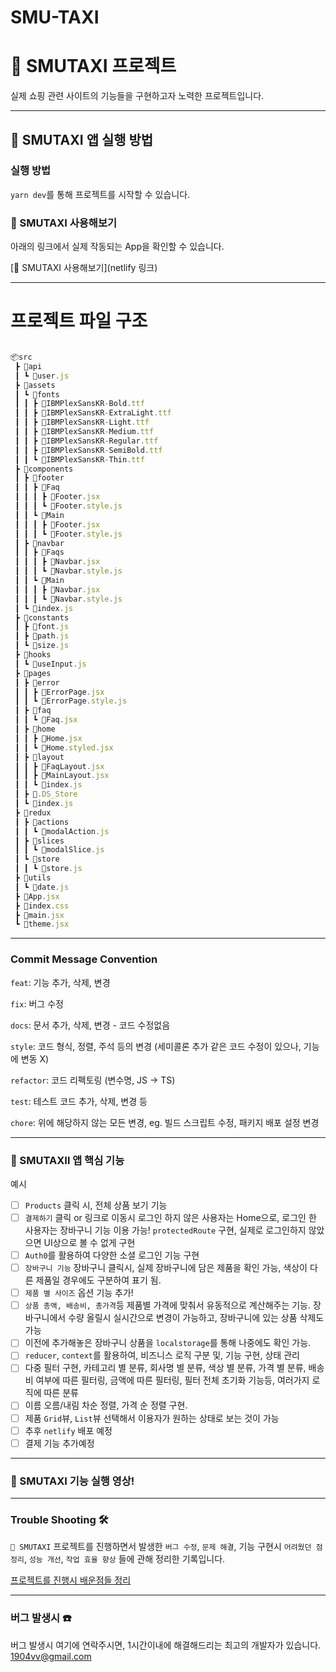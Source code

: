 # SMU-TAXI

# 🚖 SMUTAXI 프로젝트

실제 쇼핑 관련 사이트의 기능들을 구현하고자 노력한 프로젝트입니다.

---

## 🚖 SMUTAXI 앱 실행 방법

### 실행 방법

`yarn dev`를 통해 프로젝트를 시작할 수 있습니다.

### 🚖 SMUTAXI 사용해보기

아래의 링크에서 실제 작동되는 App을 확인할 수 있습니다.

<!-- 추후 배포 링크 추가 예정입니다. -->

[🚖 SMUTAXI 사용해보기](netlify 링크)

---

# 프로젝트 파일 구조

```js

📦src
 ┣ 📂api
 ┃ ┗ 📜user.js
 ┣ 📂assets
 ┃ ┗ 📂fonts
 ┃ ┃ ┣ 📜IBMPlexSansKR-Bold.ttf
 ┃ ┃ ┣ 📜IBMPlexSansKR-ExtraLight.ttf
 ┃ ┃ ┣ 📜IBMPlexSansKR-Light.ttf
 ┃ ┃ ┣ 📜IBMPlexSansKR-Medium.ttf
 ┃ ┃ ┣ 📜IBMPlexSansKR-Regular.ttf
 ┃ ┃ ┣ 📜IBMPlexSansKR-SemiBold.ttf
 ┃ ┃ ┗ 📜IBMPlexSansKR-Thin.ttf
 ┣ 📂components
 ┃ ┣ 📂footer
 ┃ ┃ ┣ 📂Faq
 ┃ ┃ ┃ ┣ 📜Footer.jsx
 ┃ ┃ ┃ ┗ 📜Footer.style.js
 ┃ ┃ ┗ 📂Main
 ┃ ┃ ┃ ┣ 📜Footer.jsx
 ┃ ┃ ┃ ┗ 📜Footer.style.js
 ┃ ┣ 📂navbar
 ┃ ┃ ┣ 📂Faqs
 ┃ ┃ ┃ ┣ 📜Navbar.jsx
 ┃ ┃ ┃ ┗ 📜Navbar.style.js
 ┃ ┃ ┗ 📂Main
 ┃ ┃ ┃ ┣ 📜Navbar.jsx
 ┃ ┃ ┃ ┗ 📜Navbar.style.js
 ┃ ┗ 📜index.js
 ┣ 📂constants
 ┃ ┣ 📜font.js
 ┃ ┣ 📜path.js
 ┃ ┗ 📜size.js
 ┣ 📂hooks
 ┃ ┗ 📜useInput.js
 ┣ 📂pages
 ┃ ┣ 📂error
 ┃ ┃ ┣ 📜ErrorPage.jsx
 ┃ ┃ ┗ 📜ErrorPage.style.js
 ┃ ┣ 📂faq
 ┃ ┃ ┗ 📜Faq.jsx
 ┃ ┣ 📂home
 ┃ ┃ ┣ 📜Home.jsx
 ┃ ┃ ┗ 📜Home.styled.jsx
 ┃ ┣ 📂layout
 ┃ ┃ ┣ 📜FaqLayout.jsx
 ┃ ┃ ┣ 📜MainLayout.jsx
 ┃ ┃ ┗ 📜index.js
 ┃ ┣ 📜.DS_Store
 ┃ ┗ 📜index.js
 ┣ 📂redux
 ┃ ┣ 📂actions
 ┃ ┃ ┗ 📜modalAction.js
 ┃ ┣ 📂slices
 ┃ ┃ ┗ 📜modalSlice.js
 ┃ ┗ 📂store
 ┃ ┃ ┗ 📜store.js
 ┣ 📂utils
 ┃ ┗ 📜date.js
 ┣ 📜App.jsx
 ┣ 📜index.css
 ┣ 📜main.jsx
 ┗ 📜theme.jsx
```

---

### Commit Message Convention

`feat`: 기능 추가, 삭제, 변경

`fix`: 버그 수정

`docs`: 문서 추가, 삭제, 변경 - 코드 수정없음

`style`: 코드 형식, 정렬, 주석 등의 변경
(세미콜론 추가 같은 코드 수정이 있으나, 기능에 변동 X)

`refactor`: 코드 리펙토링 (변수명, JS -> TS)

`test`: 테스트 코드 추가, 삭제, 변경 등

`chore`: 위에 해당하지 않는 모든 변경, eg. 빌드 스크립트 수정, 패키지 배포 설정 변경

---

### 🚖 SMUTAXIl 앱 핵심 기능

예시

- [ ] `Products` 클릭 시, 전체 상품 보기 기능
- [ ] `결제하기` 클릭 or 링크로 이동시 로그인 하지 않은 사용자는 Home으로, 로그인 한 사용자는 장바구니 기능 이용 가능! `protectedRoute` 구현, 실제로 로그인하지 않았으면 UI상으로 볼 수 없게 구현
- [ ] `Auth0`를 활용하여 다양한 소셜 로그인 기능 구현
- [ ] `장바구니 기능` 장바구니 클릭시, 실제 장바구니에 담은 제품을 확인 가능, 색상이 다른 제품일 경우에도 구분하여 표기 됨.
- [ ] `제품 별 사이즈` 옵션 기능 추가!
- [ ] `상품 총액, 배송비, 총가격`등 제품별 가격에 맞춰서 유동적으로 계산해주는 기능. 장바구니에서 수량 올릴시 실시간으로 변경이 가능하고, 장바구니에 있는 상품 삭제도 가능
- [ ] 이전에 추가해놓은 장바구니 상품을 `localstorage`를 통해 나중에도 확인 가능.
- [ ] `reducer`, `context`를 활용하여, 비즈니스 로직 구분 및, 기능 구현, 상태 관리
- [ ] 다중 필터 구현, 카테고리 별 분류, 회사명 별 분류, 색상 별 분류, 가격 별 분류, 배송비 여부에 따른 필터링, 금액에 따른 필터링, 필터 전체 초기화 기능등, 여러가지 로직에 따른 분류
- [ ] 이름 오름/내림 차순 정렬, 가격 순 정렬 구현.
- [ ] 제품 `Grid`뷰, `List`뷰 선택해서 이용자가 원하는 상태로 보는 것이 가능
- [ ] 추후 `netlify` 배포 예정
- [ ] 결제 기능 추가예정

---

### 🚖 SMUTAXI 기능 실행 영상!

---

### Trouble Shooting 🛠️

`🚖 SMUTAXI` 프로젝트를 진행하면서 발생한 `버그 수정`, `문제 해결`, 기능 구현시 `어려웠던 점 정리`, `성능 개선`, `작업 효율 향상` 들에 관해 정리한 기록입니다.

[프로젝트를 진행시 배운점들 정리](주소)

---

### 버그 발생시 ☎️

버그 발생시 여기에 연락주시면, 1시간이내에 해결해드리는 최고의 개발자가 있습니다.
<1904vv@gmail.com>
